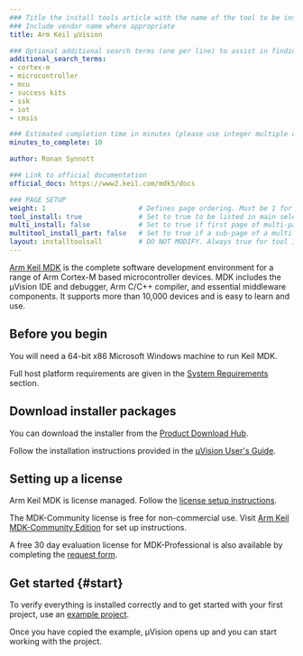 ```yaml
---
### Title the install tools article with the name of the tool to be installed
### Include vendor name where appropriate
title: Arm Keil μVision

### Optional additional search terms (one per line) to assist in finding the article
additional_search_terms:
- cortex-m
- microcontroller
- mcu
- success kits
- ssk
- iot
- cmsis

### Estimated completion time in minutes (please use integer multiple of 5)
minutes_to_complete: 10

author: Ronan Synnott

### Link to official documentation
official_docs: https://www2.keil.com/mdk5/docs

### PAGE SETUP
weight: 1                       # Defines page ordering. Must be 1 for first (or only) page.
tool_install: true              # Set to true to be listed in main selection page, else false
multi_install: false            # Set to true if first page of multi-page article, else false
multitool_install_part: false   # Set to true if a sub-page of a multi-page article, else false
layout: installtoolsall         # DO NOT MODIFY. Always true for tool install articles
---
```

[Arm Keil MDK](https://developer.arm.com/Tools%20and%20Software/Keil%20MDK) is the complete software development environment for a range of Arm Cortex-M based microcontroller devices. MDK includes the µVision IDE and debugger, Arm C/C++ compiler, and essential middleware components. It supports more than 10,000 devices and is easy to learn and use.

## Before you begin

You will need a 64-bit x86 Microsoft Windows machine to run Keil MDK.

Full host platform requirements are given in the [System Requirements](https://developer.arm.com/Tools%20and%20Software/Keil%20MDK#Editions) section.

## Download installer packages

You can download the installer from the [Product Download Hub](https://developer.arm.com/downloads/view/MDK000).

Follow the installation instructions provided in the [µVision User's Guide](https://developer.arm.com/documentation/101407/latest/About-uVision/Installation).

## Setting up a license

Arm Keil MDK is license managed. Follow the [license setup instructions](https://developer.arm.com/documentation/101454/latest/License-Management).

The MDK-Community license is free for non-commercial use. Visit [Arm Keil MDK-Community Edition](https://keil.arm.com/mdk-community) for set up instructions.

A free 30 day evaluation license for MDK-Professional is also available by completing the [request form](https://www.keil.com/MDKEvaluationRequest/).

## Get started {#start}

To verify everything is installed correctly and to get started with your first project, use an [example project](https://developer.arm.com/documentation/101407/latest/Example-Programs).

Once you have copied the example, µVision opens up and you can start working with the project.
